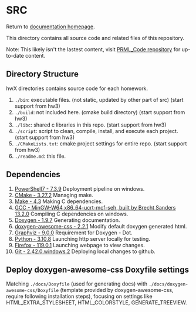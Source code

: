 # SRC

Return to [documentation homepage](https://belongtothenight.github.io/PRML_Code_Docs/).

This directory contains all source code and related files of this repository.

Note: This likely isn't the lastest content, visit [PRML_Code repository](https://github.com/belongtothenight/PRML_Code) for up-to-date content.

## Directory Structure

hwX directories contains source code for each homework.

1. ```./bin```: executable files. (not static, updated by other part of src) (start support from hw3)
2. ```./build```: not included here. (cmake build directory) (start support from hw3)
3. ```./libc```: shared c libraries in this repo. (start support from hw3)
4. ```./script```: script to clean, compile, install, and execute each project. (start support from hw3)
5. ```./CMakeLists.txt```: cmake project settings for entire repo. (start support from hw3)
6. ```./readme.md```: this file.

## Dependencies

1. [PowerShell7 - 7.3.9](https://github.com/PowerShell/PowerShell) Deployment pipeline on windows.
2. [CMake - 3.27.2](https://cmake.org/) Managing make.
3. [Make - 4.3](https://www.gnu.org/software/make/) Making C dependencies.
4. [GCC - MinGW-W64 x86_64-ucrt-mcf-seh, built by Brecht Sanders 13.2.0](https://gcc.gnu.org/) Compiling C dependencies on windows.
5. [Doxygen - 1.9.7](https://www.doxygen.nl/) Generating documentation.
6. [doxygen-awesome-css - 2.2.1](https://github.com/jothepro/doxygen-awesome-css) Modify default doxygen generated html.
7. [Graphviz - 9.0.0](https://www.graphviz.org/) Requirement for Doxygen - Dot.
8. [Python - 3.10.8](https://www.python.org/) Launching http server locally for testing.
9. [Firefox - 119.0.1](https://www.mozilla.org/en-US/firefox/new/) Launching webpage to view changes.
10. [Git - 2.42.0.windows.2](https://git-scm.com/) Deploying local changes to github.

## Deploy doxygen-awesome-css Doxyfile settings

Matching ```./docs/Doxyfile``` (used for generating docs) with ```./docs/doxygen-awesome-css/Doxyfile``` (template provided by doxygen-awesome-css, require following installation steps), focusing on settings like HTML_EXTRA_STYLESHEET, HTML_COLORSTYLE, GENERATE_TREEVIEW.
